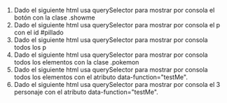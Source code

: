 1. Dado el siguiente html usa querySelector para mostrar por consola el botón con la clase .showme
2. Dado el siguiente html usa querySelector para mostrar por consola el p con el id #pillado
3. Dado el siguiente html usa querySelector para mostrar por consola todos los p
4. Dado el siguiente html usa querySelector para mostrar por consola todos los elementos con la clase .pokemon
5. Dado el siguiente html usa querySelector para mostrar por consola todos los elementos con el atributo data-function="testMe".
6. Dado el siguiente html usa querySelector para mostrar por consola el 3 personaje con el atributo data-function="testMe".